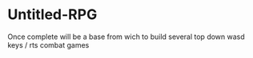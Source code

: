 # Untitled-RPG
Once complete will be a base from wich to build several top down wasd keys / rts combat games
